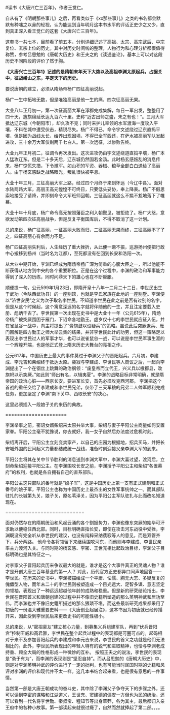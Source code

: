 \#读书《大唐兴亡三百年》，作者王觉仁。

自从有了《明朝那些事儿》之后，再看类似于《xx那些事儿》之类的书名都会默默有种嗤之以鼻的轻视，认为能达到当年明月这本书水平的评话正史少之又少，直到真正深入看王觉仁的这套《大唐兴亡三百年》。

这套书一共七本，目前看了前五本，分别详细记述了高祖、太宗、高宗武后、中宗复位、玄宗上位的历史。其中对历史时间线的整理，人物行为和心理分析都很值得称赞，参考吕思勉的《唐朝大历史》和王夫之的《读通鉴论》，基本上可以对这段历史不同阶段的评价了然于胸。

**《大唐兴亡三百年1》记述的是隋朝末年天下大势以及高祖李渊太原起兵，占据关中，征战崤山之东，平定天下的历史。**

要说唐朝的建立，必须从隋炀帝杨广四征高丽说起。

杨广一生中拓地无数，但是唯独高丽是他一生的痛，四次征高丽无果。

大业八年正月初一，第一次征高丽大军在涿郡完成集解，每日一军出发，整整用了四十天，旌旗绵延长达九百六十里。史称“近古出师之盛，未之有也！”。三月大军抵达辽东城（今朝阳市），却久攻不克；同时来护儿率领的水军渡海一度攻入平壤，不料在城中遭受伏击，精锐尽失。杨广不得已，命令宇文述绕过辽东直捣平壤，但是因为战线太长，给养出现困境，不得已全军西还，在萨水被高丽军队发起进攻，三十余万大军仅剩两千七白人。第一次远征，以惨败告终。

大业九年正月初二，征调令再次发出。这次进攻仍由宇文述绕道直捣平壤，杨广本人猛攻辽东。但是二十多天后，辽东城仍然固若金汤。此时杨玄感叛乱的消息传来，杨广惊慌失措，下令撤军。如山积的军资、器械、粮草全部白白送给了高丽人。由于杨玄感缺乏战略眼光，叛乱很快被平息。

大业十年三月，三征高丽大军上路，经过四个月终于来到怀远（今辽中县）。面对水陆两路大军，高丽王高元惶惶不可终日，只要低头妥协，奉上降表。杨广不假思索地接受了请降，并即刻命令大军班师回朝。三征高丽就这么不尴不尬地落下了帷幕。

大业十年十月底，杨广命令高元按照藩臣之利入朝觐见，被拒绝了。杨广大怒，意欲发动第四次征高丽战争，但是反复平衡国库后，不得不取消了这一计划。

总的来说，杨广征高丽，一征高丽大败而归，二征高丽无果而终，三征高丽不了了之，四征高丽心有余而力不足。

杨广四征高丽失利后，人生经历了重大挫折，从此便一蹶不振，巡游扬州便把行政中心搬移到扬州（当时名为江都），至死都没有在回到长安和洛阳一次。

从大业中期开始，李渊已经成为隋炀帝杨广深为倚重的心腹大臣之一，所以他能不断获得从地方到中央的各个重要职位。正是在这个过程中，李渊的政治和军事能力得到了深入的历练，同时问鼎天下的雄心也在不断膨胀。

顺便提一句，公元599年1月23日，即隋开皇十八年十二月二十二日，李世民出生于武功（今陕西武功县）的一座别馆，也就是李氏家族在此地的一座别墅。李渊便以“济世安民”之义为次子取名李世民。不知道李世民在此之前是否有过别的名字，但是从这个时候起，这个寓意深远的名字就将伴随他的一生，并且注定要载入史册、彪炳千古了。李世民第一次出现在史书中是大业十一年（公元615年），隋炀帝杨广被突厥围困于雁门，下诏命各地勤王。虚岁仅十七的李世民就应征入伍，并在雀鼠谷一战中，向主将提出了“赍旗鼓以设疑兵”的策略。虽说此后突厥退兵、雁门围解是四方勤王之师大举云集的结果，并非李世民此计的功劳，但这一策略足以表现出李世民过人的军事才华，也可以说雀鼠谷一战，可以说是李世民军事生涯的一个辉煌开端，也是他正式登上隋末历史大舞台的亮相之作。

公元617年，中国历史上最大的事件莫过于李渊父子的晋阳起兵。六月初，李建成、李元吉和柴绍终于抵达太原。裴寂与李建成、李世民等人商议之后，一起向李渊提出了一个在钢丝上跳舞的政治纲领：“废皇帝而立代王，兴义兵以檄郡县，改旗帜以示突厥。”如此则“师出有名，以辑夷夏”。李渊的战略目标非常明确，就是隋帝国的政治心脏——西京长安。要进军长安，首先必须攻克西河郡。 李渊把这个首战的重任交给了李建成和李世民兄弟，仅带了三天军粮的兄弟二人帅军顺利完成任务，更加坚定了李渊“南下关中、西取长安”的决心。

这里必须插入一段娘子关的来历的典故。

=====================

李渊举事之前，密诏女婿柴绍来太原共举大事，柴绍与妻子平阳公主商量如何安置家眷。平阳公主毫不犹豫说，你去就好，我一女子自然后办法度过危机时刻。

柴绍离开后，平阳公主立刻变卖家产，以自己的庄园为根据地，招兵买马，并把长安城外围的民间起义力量都结成统一战线，准备时刻迎接父亲李渊大军的到来。

平阳公主将其在关中节节胜利的消息送到李渊大军中，李渊大喜过望，渡河后，立刻命柴绍迎接平阳公主。在李渊围攻长安之前，李渊授予平阳公主和柴绍“各置幕府”的权利，也就是各自拥有自己的直系部队。

平阳公主这只部队的番号就是“娘子军”，这是中国历史上第一支有正式建制和正式番号的娘子军，平阳公主也称为中国历史上最杰出的女性军事统帅之一。而其部队驻扎的长城第九关，娘子关，原名苇泽关，因为平阳公主军队驻扎与此而改名知道现在。

===========================

面对仍然存在的隋朝统治和风起云涌的各个割据势力，李渊也像东突厥的始毕可汗求助以便稳住西北部。同时，目标明确直指长安，即使在攻击河东战役中受挫，李渊既没有完全听从李世民的建议，也没有纯粹采纳裴寂等人的意见，而是双管齐下，兵分两路。 他命令各将领留下来继续围攻河东，而他则与李建成、李世民亲率主力渡河入关。与同时期的杨玄感、李密、王世充相比起政治目标，李渊父子目标明确也是其特征之一。

对李家父子晋阳起兵历来争议最大的就是，谁才是这个大事件真正的灵魂人物？谁才是开创大唐三百年基业的第一人？ 对此，历代官方正史都异口同声地回答——李世民。在历来的史书中，李渊被描绘成一个平庸、怯懦、胸无大志、多疑反复的傀儡型人物，而年未二十的李世民则被塑造成一个目光远大、足智多谋、意志坚定的领袖，表现出了一种远远超越他年龄的成熟和稳重。但是新的研究结论指出，李世民在晋阳首义和唐朝创建的过程中并不像旧史籍所塑造的那么英明神武和居功至伟，而李渊也并不像旧史籍所描述的那么猥琐不堪，而这些最新研究成果都采用了初唐的一份温大雅重要史料——《大唐创业起居注》，这本书因为初唐就已经传播开来，因此受到李世民后来更改史书的可能性极小。

总的来说，从“密招豪友”建立核心力量，到募集义兵组建军队，再到“伏兵晋阳宫”控制王威和高君雅，李世民在整个起兵过程中的表现都是可圈可点的。起码相对于来不及参加晋阳起兵的李建成和李元吉来说，李世民的首义之功就是他们无法相比的。此外，李世民所表现出的年轻人特有的锐气和进取精神，也恰与李渊老成持重、顾全大局的性格形成一种微妙的互补。 按照王夫之的说法，李世民的表现是“勇于有为”，而李渊的表现则是“坚忍自持”。而从吕思勉的《唐朝大历史》中，则是对李渊英明神武的评价进行了一定的批判，也有可能当时民国时期的史籍和风评对李渊的评价和现代并不太一样。这几本书结合起来看，也是很有意思的一件事情。

当然第一部是大唐王朝成功的奋斗史，其中除了李渊父子争夺天下的步骤之外，还可以读到李密的谋略和江湖道义，王世充、窦建德的偏安一方但也为民的统治，还可以看到一代名将李世勣、秦叔宝、程知节等出身草莽，各为其主，最后都归入亲王府中的各种小故事。第一部读起来就很过瘾了，自然而然就捧起了第二部。。。。